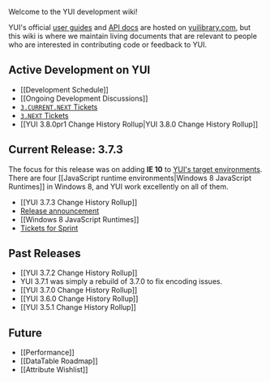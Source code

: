 Welcome to the YUI development wiki!

YUI's official [user guides](http://yuilibrary.com/yui/docs/guides/) and [API docs](http://yuilibrary.com/yui/docs/api/) are hosted on [yuilibrary.com](http://yuilibrary.com/), but this wiki is where we maintain living documents that are relevant to people who are interested in contributing code or feedback to YUI.

## Active Development on YUI

* [[Development Schedule]]
* [[Ongoing Development Discussions]]
* [`3.CURRENT.NEXT` Tickets](http://yuilibrary.com/projects/yui3/report/138)
* [`3.NEXT` Tickets](http://yuilibrary.com/projects/yui3/report/139)
* [[YUI 3.8.0pr1 Change History Rollup|YUI 3.8.0 Change History Rollup]]

## Current Release: 3.7.3

The focus for this release was on adding **IE 10** to [YUI's target environments](http://yuilibrary.com/yui/environments/). There are four [[JavaScript runtime environments|Windows 8 JavaScript Runtimes]] in Windows 8, and YUI work excellently on all of them. 

* [[YUI 3.7.3 Change History Rollup]]
* [Release announcement](http://www.yuiblog.com/blog/2012/10/16/yui-3-7-3-windows-8-apps-and-ie-10/)
* [[Windows 8 JavaScript Runtimes]] 
* [Tickets for Sprint](http://yuilibrary.com/projects/yui3/report/138)

## Past Releases

* [[YUI 3.7.2 Change History Rollup]]
* YUI 3.7.1 was simply a rebuild of 3.7.0 to fix encoding issues.
* [[YUI 3.7.0 Change History Rollup]]
* [[YUI 3.6.0 Change History Rollup]]
* [[YUI 3.5.1 Change History Rollup]]

## Future

* [[Performance]]
* [[DataTable Roadmap]]
* [[Attribute Wishlist]]